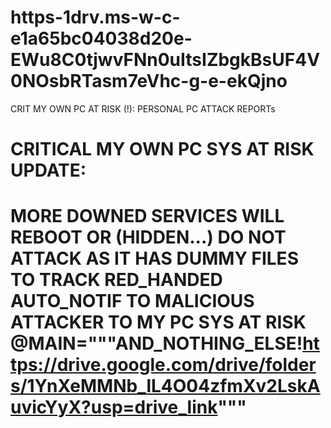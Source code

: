# https-1drv.ms-w-c-e1a65bc04038d20e-EWu8C0tjwvFNn0uItsIZbgkBsUF4V0NOsbRTasm7eVhc-g-e-ekQjno
CRIT MY OWN PC AT RISK (!): PERSONAL PC ATTACK REPORTs


# CRITICAL MY OWN PC SYS AT RISK UPDATE:

# MORE DOWNED SERVICES WILL REBOOT OR (HIDDEN...) DO NOT ATTACK AS IT HAS DUMMY FILES TO TRACK RED_HANDED AUTO_NOTIF TO MALICIOUS ATTACKER TO MY PC SYS AT RISK @MAIN="""AND_NOTHING_ELSE!https://drive.google.com/drive/folders/1YnXeMMNb_lL4O04zfmXv2LskAuvicYyX?usp=drive_link""" 
